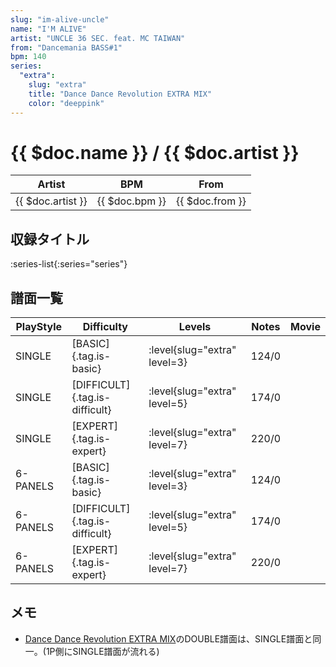 ```yaml
---
slug: "im-alive-uncle"
name: "I'M ALIVE"
artist: "UNCLE 36 SEC. feat. MC TAIWAN"
from: "Dancemania BASS#1"
bpm: 140
series:
  "extra":
    slug: "extra"
    title: "Dance Dance Revolution EXTRA MIX"
    color: "deeppink"
---
```


# {{ $doc.name }} / {{ $doc.artist }}

|Artist|BPM|From|
|------|---|----|
|{{ $doc.artist }}|{{ $doc.bpm }}|{{ $doc.from }}|

## 収録タイトル

:series-list{:series="series"}

## 譜面一覧

|PlayStyle|Difficulty|Levels|Notes|Movie|
|---------|----------|------|-----|-----|
|SINGLE|[BASIC]{.tag.is-basic}|:level{slug="extra" level=3}|124/0||
|SINGLE|[DIFFICULT]{.tag.is-difficult}|:level{slug="extra" level=5}|174/0||
|SINGLE|[EXPERT]{.tag.is-expert}|:level{slug="extra" level=7}|220/0||
|6-PANELS|[BASIC]{.tag.is-basic}|:level{slug="extra" level=3}|124/0||
|6-PANELS|[DIFFICULT]{.tag.is-difficult}|:level{slug="extra" level=5}|174/0||
|6-PANELS|[EXPERT]{.tag.is-expert}|:level{slug="extra" level=7}|220/0||

## メモ

- [Dance Dance Revolution EXTRA MIX](/series/extra)のDOUBLE譜面は、SINGLE譜面と同一。(1P側にSINGLE譜面が流れる)
